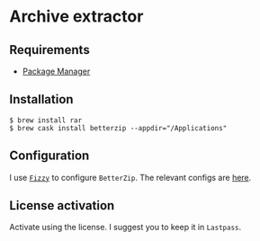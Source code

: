 # Archive extractor

## Requirements

* [Package Manager](../system/package_manager.md)

## Installation

```ShellSession
$ brew install rar
$ brew cask install betterzip --appdir="/Applications"
```

## Configuration

I use [`Fizzy`](https://github.com/alem0lars/fizzy) to configure `BetterZip`.
The relevant configs are [here](https://github.com/alem0lars/configs/tree/master/betterzip).

## License activation

Activate using the license. I suggest you to keep it in `Lastpass`.
